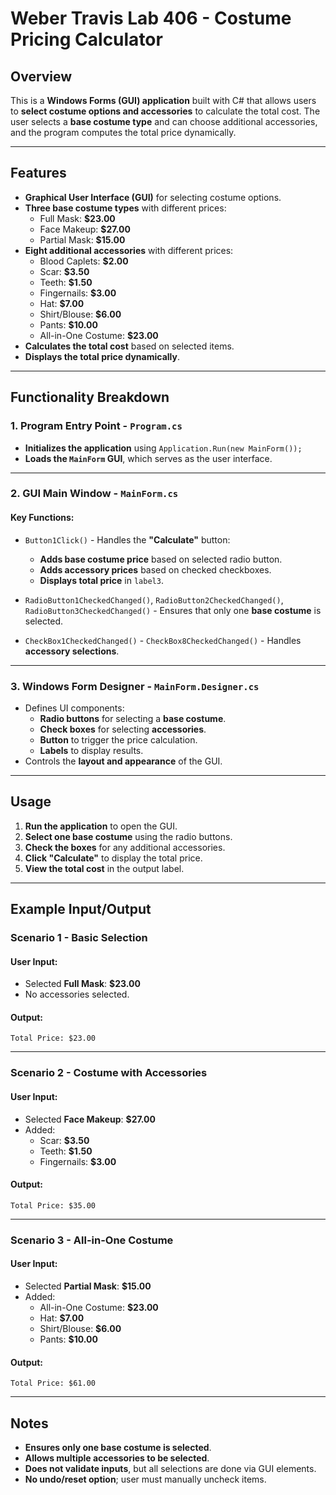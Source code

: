# **Weber Travis Lab 406 - Costume Pricing Calculator**

## **Overview**
This is a **Windows Forms (GUI) application** built with C# that allows users to **select costume options and accessories** to calculate the total cost. The user selects a **base costume type** and can choose additional accessories, and the program computes the total price dynamically.

---

## **Features**
- **Graphical User Interface (GUI)** for selecting costume options.
- **Three base costume types** with different prices:
  - Full Mask: **$23.00**
  - Face Makeup: **$27.00**
  - Partial Mask: **$15.00**
- **Eight additional accessories** with different prices:
  - Blood Caplets: **$2.00**
  - Scar: **$3.50**
  - Teeth: **$1.50**
  - Fingernails: **$3.00**
  - Hat: **$7.00**
  - Shirt/Blouse: **$6.00**
  - Pants: **$10.00**
  - All-in-One Costume: **$23.00**
- **Calculates the total cost** based on selected items.
- **Displays the total price dynamically**.

---

## **Functionality Breakdown**

### **1. Program Entry Point - `Program.cs`**
- **Initializes the application** using `Application.Run(new MainForm());`
- **Loads the `MainForm` GUI**, which serves as the user interface.

---

### **2. GUI Main Window - `MainForm.cs`**
#### **Key Functions:**
- `Button1Click()` - Handles the **"Calculate"** button:
  - **Adds base costume price** based on selected radio button.
  - **Adds accessory prices** based on checked checkboxes.
  - **Displays total price** in `label3`.

- `RadioButton1CheckedChanged()`, `RadioButton2CheckedChanged()`, `RadioButton3CheckedChanged()` - Ensures that only one **base costume** is selected.

- `CheckBox1CheckedChanged()` - `CheckBox8CheckedChanged()` - Handles **accessory selections**.

---

### **3. Windows Form Designer - `MainForm.Designer.cs`**
- Defines UI components:
  - **Radio buttons** for selecting a **base costume**.
  - **Check boxes** for selecting **accessories**.
  - **Button** to trigger the price calculation.
  - **Labels** to display results.
- Controls the **layout and appearance** of the GUI.

---

## **Usage**
1. **Run the application** to open the GUI.
2. **Select one base costume** using the radio buttons.
3. **Check the boxes** for any additional accessories.
4. **Click "Calculate"** to display the total price.
5. **View the total cost** in the output label.

---

## **Example Input/Output**

### **Scenario 1 - Basic Selection**
#### **User Input:**
- Selected **Full Mask**: **$23.00**
- No accessories selected.

#### **Output:**
```
Total Price: $23.00
```

---

### **Scenario 2 - Costume with Accessories**
#### **User Input:**
- Selected **Face Makeup**: **$27.00**
- Added:
  - Scar: **$3.50**
  - Teeth: **$1.50**
  - Fingernails: **$3.00**

#### **Output:**
```
Total Price: $35.00
```

---

### **Scenario 3 - All-in-One Costume**
#### **User Input:**
- Selected **Partial Mask**: **$15.00**
- Added:
  - All-in-One Costume: **$23.00**
  - Hat: **$7.00**
  - Shirt/Blouse: **$6.00**
  - Pants: **$10.00**

#### **Output:**
```
Total Price: $61.00
```

---

## **Notes**
- **Ensures only one base costume is selected**.
- **Allows multiple accessories to be selected**.
- **Does not validate inputs**, but all selections are done via GUI elements.
- **No undo/reset option**; user must manually uncheck items.

